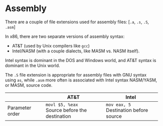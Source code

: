 # Assembly

There are a couple of file extensions used for assembly files: [`.a`, `.s`, `.S`, `.asm`]

In x86, there are two separate versions of assembly syntax:
- AT&T (used by Unix compilers like `gcc`)
- Intel/NASM (with a couple dialects, like MASM vs. NASM itself).

Intel syntax is dominant in the DOS and Windows world, and AT&T syntax is dominant in the Unix world.

The `.S` file extension is appropriate for assembly files with GNU syntax using `as`, while `.asm` more often is associated with Intel syntax NASM/YASM, or MASM, source code.


||AT&T|Intel|
|-|-|-|
|Parameter order|`movl $5, %eax` <br> Source before the destination|`mov eax, 5` <br> Destination before source|